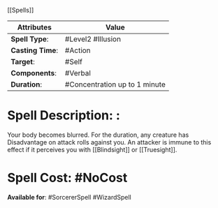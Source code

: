 [[Spells]]

| Attributes        | Value                         |
| ----------------- | ----------------------------- |
| **Spell Type**:   | #Level2 #Illusion             |
| **Casting Time**: | #Action                       |
| **Target**:       | #Self                         |
| **Components**:   | #Verbal                       |
| **Duration**:     | #Concentration up to 1 minute |


# Spell Description: : 
Your body becomes blurred. For the duration, any creature has Disadvantage on attack rolls against you. An attacker is immune to this effect if it perceives you with [[Blindsight]] or [[Truesight]].

# Spell Cost: #NoCost 
**Available for**: #SorcererSpell #WizardSpell 